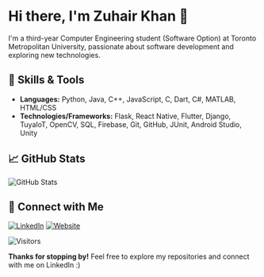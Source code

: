 <!-- Title -->
# Hi there, I'm Zuhair Khan 👋

<!-- Introduction -->
I'm a third-year Computer Engineering student (Software Option) at Toronto Metropolitan University, passionate about software development and exploring new technologies.

<!-- Skills -->
## 🔧 Skills & Tools
- **Languages:** Python, Java, C++, JavaScript, C, Dart, C#, MATLAB, HTML/CSS
- **Technologies/Frameworks:** Flask, React Native, Flutter, Django, TuyaIoT, OpenCV, SQL, Firebase, Git, GitHub, JUnit, Android Studio, Unity

<!-- GitHub Stats -->
## 📈 GitHub Stats
![GitHub Stats](https://github-readme-stats.vercel.app/api?username=zuhairhk&show_icons=true&hide_title=true&hide_border=true&bg_color=0D1117&text_color=FFFFFF&icon_color=68D391&hide=prs,issues)

<!-- Connect with me -->
## 🤝 Connect with Me
[![LinkedIn](https://img.shields.io/badge/LinkedIn-Zuhair%20Khan-blue?style=flat-square&logo=linkedin)](https://www.linkedin.com/in/zuhairhkhan/)
[![Website](https://img.shields.io/badge/Website-zuhairhk.ca-34D399?style=flat-square)](https://zuhairhk.ca) <!-- Replace with your personal website URL -->

<!-- Visitors Badge -->
![Visitors](https://visitor-badge.glitch.me/badge?page_id=zuhairhk.zuhairhk)

<!-- Footer -->
**Thanks for stopping by!** Feel free to explore my repositories and connect with me on LinkedIn :)
